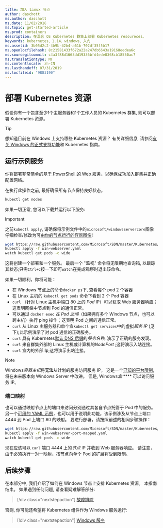 ```yaml
---
title: 加入 Linux 节点
author: daschott
ms.author: daschott
ms.date: 11/02/2018
ms.topic: get-started-article
ms.prod: containers
description: 在混合 OS Kubernetes 群集上部署 Kubernetes resoureces。
keywords: kubernetes、1.14、windows、入门
ms.assetid: 3b05d2c2-4b9b-42b4-a61b-702df35f5b17
ms.openlocfilehash: 8c21581433f672a22a247db6643a19168eedea6c
ms.sourcegitcommit: c4a3f88d1663dd19336bfd4ede0368cb18550ac7
ms.translationtype: MT
ms.contentlocale: zh-CN
ms.lasthandoff: 07/31/2019
ms.locfileid: "9883190"
---
```

# <a name="deploying-kubernetes-resources"></a>部署 Kubernetes 资源 #
假设你有一个包含至少1个主服务器和1个工作人员的 Kubernetes 群集, 则可以部署 Kubernetes 资源。
> [!TIP] 
> 想知道目前在 Windows 上支持哪些 Kubernetes 资源？ 有关详细信息, 请参阅[有关 Windows 的](https://github.com/orgs/kubernetes/projects/8)[正式支持功能](https://kubernetes.io/docs/setup/production-environment/windows/intro-windows-in-kubernetes/#supported-functionality-and-limitations)和 Kubernetes 指南。


## <a name="running-a-sample-service"></a>运行示例服务 ##
你将部署非常简单的[基于 PowerShell 的 Web 服务](https://github.com/Microsoft/SDN/blob/master/Kubernetes/WebServer.yaml)，以确保成功加入群集并正确配置网络。

在执行此操作之前, 最好确保所有节点保持良好状态。
```bash
kubectl get nodes
```

如果一切正常, 您可以下载并运行以下服务:
> [!Important] 
> 之前`kubectl apply`, 请确保将示例文件中的`microsoft/windowsservercore`图像仔细检查/修改为可[由你的节点运行的容器图像](https://docs.microsoft.com/virtualization/windowscontainers/deploy-containers/version-compatibility#choosing-container-os-versions)!

```bash
wget https://raw.githubusercontent.com/Microsoft/SDN/master/Kubernetes/flannel/l2bridge/manifests/simpleweb.yml -O win-webserver.yaml
kubectl apply -f win-webserver.yaml
watch kubectl get pods -o wide
```

这将创建一个部署和一个服务。 最后一个 "监视" 命令将无限期地查询箱, 以跟踪其状态;只需`Ctrl+C`按一下即可`watch`在完成观察时退出该命令。

如果一切顺利，你将可能：

  - 在 Windows 节点上的命令`docker ps`下, 查看每个 pod 2 个容器
  - 在 Linux 主机的 `kubectl get pods` 命令下看到 2 个 Pod 容器
  - `curl` （针对 Linux 主机中端口 80 上的 *Pod* IP）可以获取 Web 服务器响应；这表明网络中节点到 Pod 的通信正常。
  - 可以通过 `docker exec` *在 Pod 之间*（如果拥有多个 Windows 节点，也可以跨主机）执行 ping 操作；这表明 Pod 之间的通信正常。
  - `curl` 从 Linux 主服务器和单个盒`kubectl get services`中的虚拟*服务 IP* (见下);此示例演示了对 pod 通信的正确服务。
  - `curl` 具有 Kubernetes[默认 DNS 后缀](https://kubernetes.io/docs/concepts/services-networking/dns-pod-service/#services)的*服务名称*, 演示了正确的服务发现。
  - `curl` 来自群集外部的 Linux 主机或计算机的*NodePort* ;这将演示入站连接。
  - `curl` 盒内的外部 Ip;这将演示出站连接。

> [!Note]  
> Windows*容器主机*将**无法**从计划的服务访问服务 IP。 这是一个[已知的平台限制](./common-problems.md#my-windows-node-cannot-access-my-services-using-the-service-ip), 将在未来版本向 Windows Server 中改进。 但是, Windows*盒* **** 可以访问服务 IP。

### <a name="port-mapping"></a>端口映射 ### 
也可以通过映射节点上的端口来访问分别通过其各自节点托管于 Pod 中的服务。 另一个[可用的 YAML 示例](https://github.com/Microsoft/SDN/blob/master/Kubernetes/PortMapping.yaml)，也可以用于说明此功能，该示例涉及从节点上端口 4444 到 Pod 上端口 80 的映射。 要进行部署，请按照前述的相同步骤操作：

```bash
wget https://raw.githubusercontent.com/Microsoft/SDN/master/Kubernetes/PortMapping.yaml -O win-webserver-port-mapped.yaml
kubectl apply -f win-webserver-port-mapped.yaml
watch kubectl get pods -o wide
```

现在应该可以 `curl` 端口 4444 上的*节点* IP 并收到 Web 服务器响应。 请注意，由于必须执行一对一映射，按节点向单个 Pod 的扩展将受到限制。


## <a name="next-steps"></a>后续步骤 ##
在本部分中, 我们介绍了如何在 Windows 节点上安排 Kubernetes 资源。 本指南结束。 如果遇到任何问题, 请查看疑难解答部分:

> [!div class="nextstepaction"]
> [故障排除](./common-problems.md)

否则, 你可能还希望将 Kubernetes 组件作为 Windows 服务运行:
> [!div class="nextstepaction"]
> [Windows 服务](./kube-windows-services.md)
